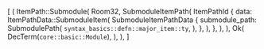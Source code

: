 [
    (
        ItemPath::Submodule(
            Room32,
            SubmoduleItemPath(
                ItemPathId {
                    data: ItemPathData::SubmoduleItem(
                        SubmoduleItemPathData {
                            submodule_path: SubmodulePath(
                                `syntax_basics::defn::major_item::ty`,
                            ),
                        },
                    ),
                },
            ),
        ),
        Ok(
            DecTerm(`core::basic::Module`),
        ),
    ),
]